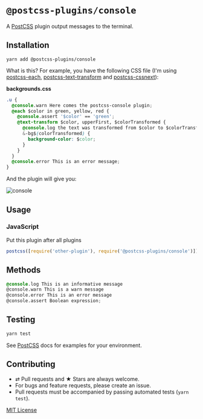 # `@postcss-plugins/console`

A [PostCSS] plugin output messages to the terminal.

## Installation

```
yarn add @postcss-plugins/console
```

What is this? For example, you have the following CSS file (I'm using [postcss-each], [postcss-text-transform] and [postcss-cssnext]):

**backgrounds.css**

```css
.u {
  @console.warn Here comes the postcss-console plugin;
  @each $color in green, yellow, red {
    @console.assert '$color' == 'green';
    @text-transform $color, upperFirst, $colorTransformed {
      @console.log the text was transformed from $color to $colorTransformed;
      &-bg$(colorTransformed) {
        background-color: $color;
      }
    }
  }
  @console.error This is an error message;
}
```

And the plugin will give you:

![console](https://github.com/ezavile/postcss-plugins/blob/master/packages/console/console.png?raw=true 'Messages on terminal')

## Usage

### JavaScript

Put this plugin after all plugins

```javascript
postcss([require('other-plugin'), require('@postcss-plugins/console')]);
```

## Methods

```css
@console.log This is an informative message
@console.warn This is a warn message
@console.error This is an error message
@console.assert Boolean expression;
```

## Testing

```javascript
yarn test
```

See [PostCSS] docs for examples for your environment.

## Contributing

- ⇄ Pull requests and ★ Stars are always welcome.
- For bugs and feature requests, please create an issue.
- Pull requests must be accompanied by passing automated tests (`yarn test`).

[MIT License]

[postcss]: https://github.com/postcss/postcss
[postcss-each]: https://github.com/outpunk/postcss-each
[postcss-text-transform]: https://github.com/ezavile/postcss-text-transform
[postcss-cssnext]: https://github.com/MoOx/postcss-cssnext
[mit license]: https://github.com/ezavile/postcss-console/blob/master/LICENSE
